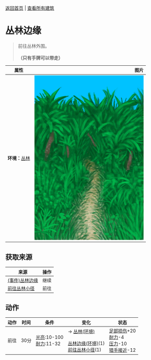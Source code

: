 [返回首页](index.md)   |  [查看所有建筑](building.md)
# 丛林边缘  
> 前往丛林外围。<br><br><b>（只有手牌可以带走）</b>  
  
  属性  |   图片   
 ----  |  ----:   
 **环境：**[丛林](Jungle.md)  |  ![](Sprite/JunglePath.png)   
  
## 获取来源  
来源  |  操作  
----  |  ----  
[(事件)丛林边缘](Event_OutskirtsFoundFromJungle.md)  |  继续  
[前往丛林小径](Path_OutskirtsToJungle.md)  |  前往  
## 动作  
动作  |  时间  |  条件  |  变化  |  状态  
----  |  ----  |  ----  |  ----  |  ----  
前往  |  30分  |  [光亮](Light.md):10-100<br>[耐力](Stamina.md):11-32  |  → [丛林(环境)](Env_Jungle.md)<br><br>[丛林边缘(环境)](Env_Outskirts.md)(1)<br>[前往丛林小径](Path_OutskirtsToJungle.md)(1)  |  [足部损伤](FootDamage.md)+20<br>[耐力](Stamina.md)-4<br>[压力](Stress.md)-10<br>[猎手接近](HuntersProximity.md)-12  
